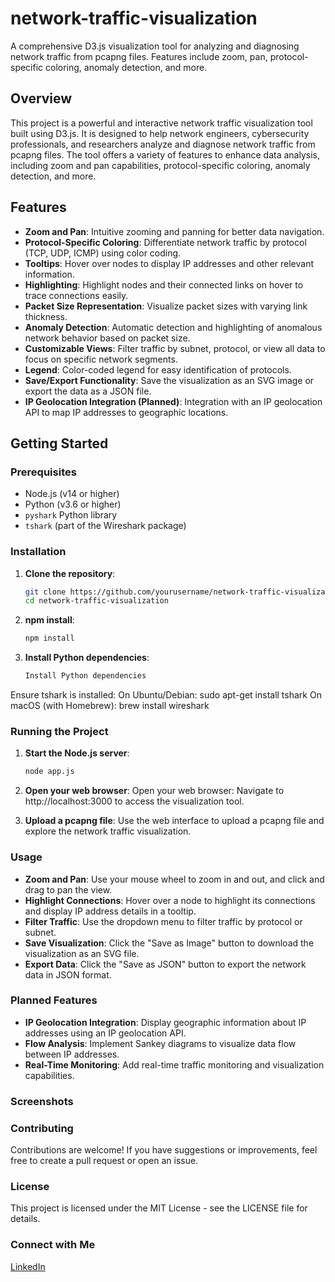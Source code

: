 # network-traffic-visualization
A comprehensive D3.js visualization tool for analyzing and diagnosing network traffic from pcapng files. Features include zoom, pan, protocol-specific coloring, anomaly detection, and more.

## Overview

This project is a powerful and interactive network traffic visualization tool built using D3.js. It is designed to help network engineers, cybersecurity professionals, and researchers analyze and diagnose network traffic from pcapng files. The tool offers a variety of features to enhance data analysis, including zoom and pan capabilities, protocol-specific coloring, anomaly detection, and more.

## Features

- **Zoom and Pan**: Intuitive zooming and panning for better data navigation.
- **Protocol-Specific Coloring**: Differentiate network traffic by protocol (TCP, UDP, ICMP) using color coding.
- **Tooltips**: Hover over nodes to display IP addresses and other relevant information.
- **Highlighting**: Highlight nodes and their connected links on hover to trace connections easily.
- **Packet Size Representation**: Visualize packet sizes with varying link thickness.
- **Anomaly Detection**: Automatic detection and highlighting of anomalous network behavior based on packet size.
- **Customizable Views**: Filter traffic by subnet, protocol, or view all data to focus on specific network segments.
- **Legend**: Color-coded legend for easy identification of protocols.
- **Save/Export Functionality**: Save the visualization as an SVG image or export the data as a JSON file.
- **IP Geolocation Integration (Planned)**: Integration with an IP geolocation API to map IP addresses to geographic locations.

## Getting Started

### Prerequisites

- Node.js (v14 or higher)
- Python (v3.6 or higher)
- `pyshark` Python library
- `tshark` (part of the Wireshark package)

### Installation

1. **Clone the repository**:
   ```bash
   git clone https://github.com/yourusername/network-traffic-visualization.git
   cd network-traffic-visualization

2. **npm install**:   
   ```bash
   npm install

3. **Install Python dependencies**:
   ```bash
   Install Python dependencies

Ensure tshark is installed:
   On Ubuntu/Debian: sudo apt-get install tshark
   On macOS (with Homebrew): brew install wireshark

### Running the Project

1. **Start the Node.js server**:
   ```bash
   node app.js

2. **Open your web browser**:
   Open your web browser:
   Navigate to http://localhost:3000 to access the visualization tool.

3. **Upload a pcapng file**:
   Use the web interface to upload a pcapng file and explore the network traffic visualization.

### Usage

- **Zoom and Pan**: Use your mouse wheel to zoom in and out, and click and drag to pan the view.
- **Highlight Connections**: Hover over a node to highlight its connections and display IP address details in a tooltip.
- **Filter Traffic**: Use the dropdown menu to filter traffic by protocol or subnet.
- **Save Visualization**: Click the "Save as Image" button to download the visualization as an SVG file.
- **Export Data**: Click the "Save as JSON" button to export the network data in JSON format.

### Planned Features

- **IP Geolocation Integration**: Display geographic information about IP addresses using an IP geolocation API.
- **Flow Analysis**: Implement Sankey diagrams to visualize data flow between IP addresses.
- **Real-Time Monitoring**: Add real-time traffic monitoring and visualization capabilities.

### Screenshots



### Contributing

Contributions are welcome! If you have suggestions or improvements, feel free to create a pull request or open an issue.

### License

This project is licensed under the MIT License - see the LICENSE file for details.

### Connect with Me

[LinkedIn](https://www.linkedin.com/in/davidgrice-cybersecurity/)

